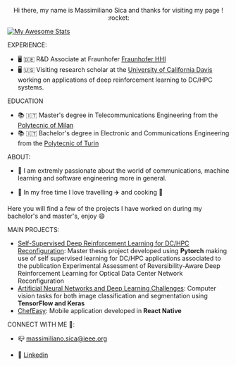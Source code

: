  <p align = 'center' > Hi there,  my name is Massimiliano Sica and thanks for visiting my page ! :rocket: </p>
 

[![My Awesome Stats](https://awesome-github-stats.azurewebsites.net/user-stats/MasSica?&cardType=octocat)](https://git.io/awesome-stats-card)

EXPERIENCE:
- 🖥️ 🇩🇪 R&D Associate at Fraunhofer [Fraunhofer HHI]([https://sierra.ece.ucdavis.edu](https://www.hhi.fraunhofer.de))
- 🖥️ 🇺🇸 Visiting research scholar at the [University of California Davis](https://sierra.ece.ucdavis.edu)  working on applications of deep reinforcement learning to DC/HPC systems.

EDUCATION
- 📚 🇮🇹 Master's degree in Telecommunications Engineering from the [Polytecnic of Milan](https://www.polimi.it/en/) 
- 📚 🇮🇹 Bachelor's degree in Electronic and Communications Engineering from the [Polytecnic of Turin](https://www.polito.it/index.php?lang=en)

ABOUT:
- 💬 I am extremly passionate about the world of communications, machine learning and software engineering more in general. 

- 💬 In my free time I love travelling ✈️ and cooking 🍝

Here you will find a few of the projects I have worked on during my bachelor's and master's, enjoy :smile:

MAIN PROJECTS:

- [Self-Supervised Deep Reinforcement Learning for DC/HPC Reconfiguration](https://github.com/ngncsgit/hpc_testbed/tree/main/Massimiliano/RA-DRL): Master thesis project developed using **Pytorch** making use of self supervised learning for DC/HPC applications associated to the publication Experimental Assessment of Reversibility-Aware Deep Reinforcement Learning for Optical Data Center Network Reconfiguration
- [Artificial Neural Networks and Deep Learning Challenges](https://github.com/MasSica/Artificial-Neural-Networks-And-Deep-Learning): Computer vision tasks for both image classification and segmentation using **TensorFlow and Keras**
- [ChefEasy](https://github.com/MasSica/ChefEasyMobileApp): Mobile application developed in **React Native** 




CONNECT WITH ME 🤝: 

- 📪 massimiliano.sica@ieee.org

- 🏢 [Linkedin](https://www.linkedin.com/in/massimiliano-sica/)
 



